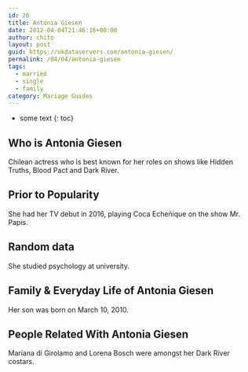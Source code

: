 ```yaml
---
id: 26
title: Antonia Giesen
date: 2012-04-04T21:46:16+00:00
author: chito
layout: post
guid: https://ukdataservers.com/antonia-giesen/
permalink: /04/04/antonia-giesen  
tags:
  - married
  - single
  - family
category: Mariage Guides
---
```


* some text
{: toc}


## Who is  Antonia Giesen
                  
                  
                  
Chilean actress who is best known for her roles on shows like Hidden Truths, Blood Pact and Dark River. 
                  
                
                
                
## Prior to Popularity 
                  
                  
                  
She had her TV debut in 2016, playing Coca Echeñique on the show Mr. Papis. 
                  
                
                
                
## Random data 
                  
                  
                  
She studied psychology at university. 
                  
                
                
                
## Family & Everyday Life of Antonia Giesen
                  
                  
                  
Her son was born on March 10, 2010. 
                  
                
                
                
## People Related With  Antonia Giesen
                  
                  
                  
Mariana di Girolamo and Lorena Bosch were amongst her Dark River costars. 
                  
                
              
            
          
          
          
    
    
  
